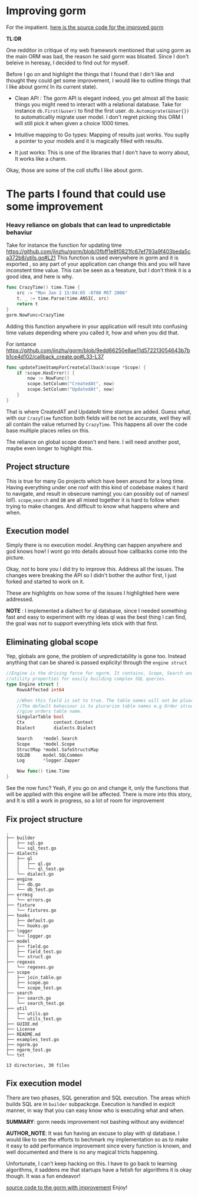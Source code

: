 # Improving gorm

For the impatient. 
[ here is the source code for the improved gorm](https://github.com/gernest/ngorm)

__TL:DR__

One redditor in critique of my web framework mentioned that using gorm as the main ORM was bad, the reason he said gorm was bloated. Since I don't beleive in heresay, I decided to find out for myself.

Before I go on and highlight the things that I found that I din't like and thought they could get some improvement, I would like to outline things that I like about gorm( In its current state).

- Clean API : The gorm API is elegant indeed, you get almost all the basic things you might need to interact with a relational database. Take for instance `db.First(&user)` to find the first user. `db.Automigrate(&User{})` to automaticallly migrate user model. I don't regret picking this ORM I will still pick it when given a choice 1000 times.

- Intuitive mapping to Go types: Mapping of results just works. You suplly a pointer to your models and it is magically filled with results.

- It just works: This is one of the libraries that I don't have to worry about, It works like a charm.

Okay, those are some of the coll stuffs I like about gorm.

# The parts I found that could use some improvement

### Heavy reliance on globals that can lead to unpredictable behaviur

Take for instance the function for updating time https://github.com/jinzhu/gorm/blob/0fbff1e8f0821fc67ef793a9f403beda5ca372b8/utils.go#L21
This function is used everywhere in gorm and it is exported , so any part of your application can change this and you will have inconstent time value. This can be seen as a feeature, but I don't think it is a good idea, and here is why.

```go
func CrazyTime() time.Time {
	src := "Mon Jan 2 15:04:05 -0700 MST 2006"
	t, _ := time.Parse(time.ANSIC, src)
	return t
}
gorm.NowFunc=CrazyTime
```

Adding this function anywhere in your application will result into confusing time values depending where you called it, how and when you did that.

For isntance https://github.com/jinzhu/gorm/blob/9edd66250e8ae11d572213054643b7bb1ce4d102/callback_create.go#L33-L37

```go
func updateTimeStampForCreateCallback(scope *Scope) {
	if !scope.HasError() {
		now := NowFunc()
		scope.SetColumn("CreatedAt", now)
		scope.SetColumn("UpdatedAt", now)
	}
}
```
That is where CreatedAT and UpdateAt time stamps are added. Guess what, with our `CrazyTime` function both fields will be not be accurate, well they will all contain the value returned by `CrazyTime`. This happens all over the code base multiple places relies on this.

The reliance on global scope doesn't end here. I will need another post, maybe even longer to highlight this.

## Project structure

This is true for many Go projects which have been around for a long time. Having everything under one roof with this kind of codebase makes it hard to navigate, and result in obsecure naming( you can possibly out of names! lol!). `scope`,`search` and `DB` are all mixed together it is hard to follow when trying to make changes. And difficult to know what happens where and when.

## Execution model

Simply there is no execution model. Anything can happen anywhere and god knows how! I wont go into details abouut how callbacks come into the picture.

Okay, not to bore you I did try to improve this. Address all the issues. The changes were breaking the API so I didn't bother the author first, I just forked and started to work on it.

These are highlights on how some of the issues I highlighted here were addressed. 

__NOTE__ : I implemented a dialtect for ql database, since I needed something fast and easy to experiment with my ideas ql was the best thing I can find, the goal was not to support everything lets stick with that first.

## Eliminating global scope
Yep, globals are gone, the problem of unpredictability is gone too. Instead anything that can be shared is passed explicityl through the `engine struct`

```go
//Engine is the driving force for ngorm. It contains, Scope, Search and other
//utility properties for easily building complex SQL queries.
type Engine struct {
	RowsAffected int64

	//When this field is set to true. The table names will not be pluarized.
	//The default behaviour is to plurarize table names e.g Order struct will
	//give orders table name.
	SingularTable bool
	Ctx           context.Context
	Dialect       dialects.Dialect

	Search    *model.Search
	Scope     *model.Scope
	StructMap *model.SafeStructsMap
	SQLDB     model.SQLCommon
	Log       *logger.Zapper

	Now func() time.Time
}
```

See the now func? Yeah, if you go on and change it, only the functions that will be applied with this engine will be affected. There is more into this story, and It is still a work in progress, so a lot of room for improvement

## Fix project structure
```
.
├── builder
│   ├── sql.go
│   └── sql_test.go
├── dialects
│   ├── ql
│   │   ├── ql.go
│   │   └── ql_test.go
│   └── dialect.go
├── engine
│   ├── db.go
│   └── db_test.go
├── errmsg
│   └── errors.go
├── fixture
│   └── fixtures.go
├── hooks
│   ├── default.go
│   └── hooks.go
├── logger
│   └── logger.go
├── model
│   ├── field.go
│   ├── field_test.go
│   └── struct.go
├── regexes
│   └── regexes.go
├── scope
│   ├── join_table.go
│   ├── scope.go
│   └── scope_test.go
├── search
│   ├── search.go
│   └── search_test.go
├── util
│   ├── utils.go
│   └── utils_test.go
├── GUIDE.md
├── License
├── README.md
├── examples_test.go
├── ngorm.go
├── ngorm_test.go
└── txt

13 directories, 30 files
```

## Fix execution model

There are two phases, SQL generation and SQL execution. The areas which builds SQL are in `builder` subpackcge. Execution is handled in expicit manner, in way that you can easy know who is executing what and when.


__SUMMARY__: gorm needs improvement not bashing without any evidence!

__AUTHOR_NOTE__: It was fun having an excuse to play with ql database. I would like to see the efforts to bechmark my implementation so as to make it easy to add performance improvement since every function is known, and well documented and there is no any magical tricts happening.

Unfortunate, I can't keep hacking on this. I have to go back to learning algorithms, it saddens me that startups have a fetish for algorithms it is okay though. It was a fun endeavor!

[source code to the gorm with improvement](https://github.com/gernest/ngorm)
Enjoy!
